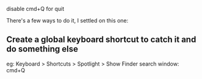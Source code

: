 disable cmd+Q for quit

There's a few ways to do it, I settled on this one:

## Create a global keyboard shortcut to catch it and do something else
eg:
Keyboard > Shortcuts > Spotlight > Show Finder search window: cmd+Q

